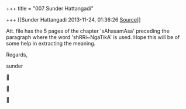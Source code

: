 +++
title = "007 Sunder Hattangadi"

+++
[[Sunder Hattangadi	2013-11-24, 01:36:26 [Source](https://groups.google.com/g/samskrita/c/uPs9NjXb0-o)]]



Att. file has the 5 pages of the chapter 'sAhasamAsa' preceding the paragraph where the word 'shRRi\~NgaTikA' is used. Hope this will be of some help in extracting the meaning.

  

  

Regards,

  

sunder  

  
  







